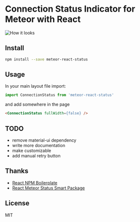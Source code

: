# Connection Status Indicator for Meteor with React

![How it looks](http://i.imgur.com/3W1cREh.gif)

## Install

```sh
npm install --save meteor-react-status
```

## Usage
In your main layout file import:
```js
import ConnectionStatus from 'meteor-react-status'
```

and add somewhere in the page
```html
<ConnectionStatus fullWidth={false} />
```

## TODO
- remove material-ui dependency
- write more documentation
- make customizable
- add manual retry button

## Thanks

- [React NPM Boilerplate](https://github.com/juliancwirko/react-npm-boilerplate)
- [React Meteor Status Smart Package](https://github.com/creatorkuang/react-meteor-status/)

## License

MIT
